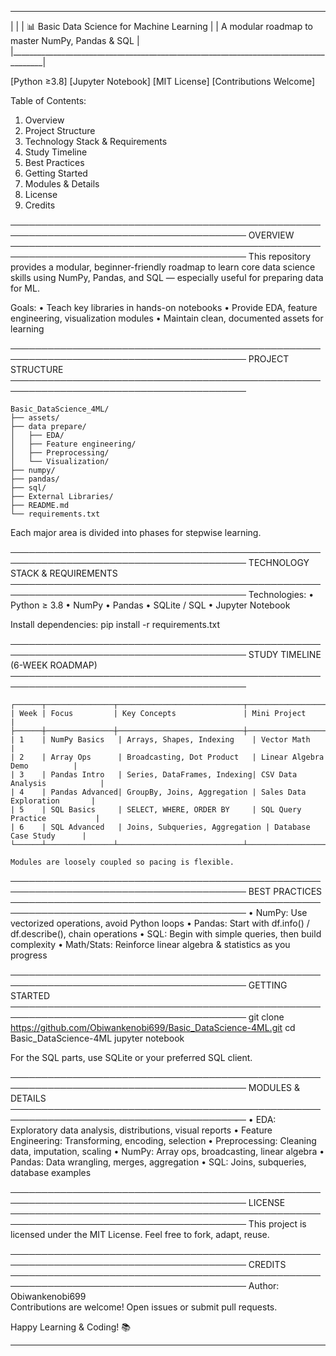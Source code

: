  ______________________________________________________________________________________
|                                                                                      |
| 📊 Basic Data Science for Machine Learning                                           |
| A modular roadmap to master NumPy, Pandas & SQL                                     |
|______________________________________________________________________________________|

[Python ≥3.8] [Jupyter Notebook] [MIT License] [Contributions Welcome]

Table of Contents:
 1. Overview
 2. Project Structure
 3. Technology Stack & Requirements
 4. Study Timeline
 5. Best Practices
 6. Getting Started
 7. Modules & Details
 8. License
 9. Credits

────────────────────────────────────────────────────────────────────────────────────────
OVERVIEW
────────────────────────────────────────────────────────────────────────────────────────
This repository provides a modular, beginner-friendly roadmap to learn core data science
skills using NumPy, Pandas, and SQL — especially useful for preparing data for ML.

Goals:
 • Teach key libraries in hands-on notebooks
 • Provide EDA, feature engineering, visualization modules
 • Maintain clean, documented assets for learning

────────────────────────────────────────────────────────────────────────────────────────
PROJECT STRUCTURE
────────────────────────────────────────────────────────────────────────────────────────
```
Basic_DataScience_4ML/
├── assets/
├── data prepare/
│   ├── EDA/
│   ├── Feature engineering/
│   ├── Preprocessing/
│   └── Visualization/
├── numpy/
├── pandas/
├── sql/
├── External Libraries/
├── README.md
└── requirements.txt
```
Each major area is divided into phases for stepwise learning.

────────────────────────────────────────────────────────────────────────────────────────
TECHNOLOGY STACK & REQUIREMENTS
────────────────────────────────────────────────────────────────────────────────────────
Technologies:
 • Python ≥ 3.8
 • NumPy
 • Pandas
 • SQLite / SQL
 • Jupyter Notebook

Install dependencies:
    pip install -r requirements.txt

────────────────────────────────────────────────────────────────────────────────────────
STUDY TIMELINE (6-WEEK ROADMAP)
────────────────────────────────────────────────────────────────────────────────────────
```
┌──────┬───────────────┬────────────────────────────┬────────────────────────────┐
| Week | Focus         | Key Concepts               | Mini Project                 |
├──────┼───────────────┼────────────────────────────┼────────────────────────────┤
| 1    | NumPy Basics   | Arrays, Shapes, Indexing    | Vector Math                  |
| 2    | Array Ops      | Broadcasting, Dot Product   | Linear Algebra Demo          |
| 3    | Pandas Intro   | Series, DataFrames, Indexing| CSV Data Analysis            |
| 4    | Pandas Advanced| GroupBy, Joins, Aggregation | Sales Data Exploration       |
| 5    | SQL Basics     | SELECT, WHERE, ORDER BY     | SQL Query Practice           |
| 6    | SQL Advanced   | Joins, Subqueries, Aggregation | Database Case Study      |
└──────┴───────────────┴────────────────────────────┴────────────────────────────┘

Modules are loosely coupled so pacing is flexible.
```
────────────────────────────────────────────────────────────────────────────────────────
BEST PRACTICES
────────────────────────────────────────────────────────────────────────────────────────
 • NumPy: Use vectorized operations, avoid Python loops
 • Pandas: Start with df.info() / df.describe(), chain operations
 • SQL: Begin with simple queries, then build complexity
 • Math/Stats: Reinforce linear algebra & statistics as you progress

────────────────────────────────────────────────────────────────────────────────────────
GETTING STARTED
────────────────────────────────────────────────────────────────────────────────────────
    git clone https://github.com/Obiwankenobi699/Basic_DataScience-4ML.git
    cd Basic_DataScience-4ML
    jupyter notebook

For the SQL parts, use SQLite or your preferred SQL client.

────────────────────────────────────────────────────────────────────────────────────────
MODULES & DETAILS
────────────────────────────────────────────────────────────────────────────────────────
 • EDA: Exploratory data analysis, distributions, visual reports
 • Feature Engineering: Transforming, encoding, selection
 • Preprocessing: Cleaning data, imputation, scaling
 • NumPy: Array ops, broadcasting, linear algebra
 • Pandas: Data wrangling, merges, aggregation
 • SQL: Joins, subqueries, database examples

────────────────────────────────────────────────────────────────────────────────────────
LICENSE
────────────────────────────────────────────────────────────────────────────────────────
This project is licensed under the MIT License. Feel free to fork, adapt, reuse.

────────────────────────────────────────────────────────────────────────────────────────
CREDITS
────────────────────────────────────────────────────────────────────────────────────────
Author: Obiwankenobi699  
Contributions are welcome! Open issues or submit pull requests.

Happy Learning & Coding! 📚
_______________________________________________________________________________________

